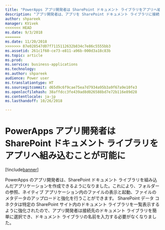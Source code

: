 ```yaml
---
title: "PowerApps アプリ開発者は SharePoint ドキュメント ライブラリをアプリへ組み込むことが可能に"
description: "アプリ開発者は、アプリを SharePoint ドキュメント ライブラリに接続して、アプリ ユーザーがフォルダーの参照、ファイルの表示、モバイルまたは Web 上のメタデータの編集を行えるマッシュアップ アプリケーションを構築できます。"
author: shpareek
manager: KVivek
<<<<<<< HEAD
ms.date: 9/3/2018
=======
ms.date: 11/20/2018
>>>>>>> 87e028547d07f7115112632b834c7e86c5555bb3
ms.assetid: 261c1f60-ce73-e811-a96b-000d3a18c83b
ms.topic: article
ms.prod: 
ms.service: business-applications
ms.technology: 
ms.author: shpareek
audience: Power user
ms.translationtype: HT
ms.sourcegitcommit: d65d9c6f9cae75ea7d7934a95b3a9f67a9e10fe3
ms.openlocfilehash: 38affdcc3fe439ad8d026588bd7e72b116e89d28
ms.contentlocale: ja-jp
ms.lasthandoff: 10/26/2018

---
```

# <a name="powerapps-makers-can-create-mashup-apps-with-sharepoint-document-libraries"></a>PowerApps アプリ開発者は SharePoint ドキュメント ライブラリをアプリへ組み込むことが可能に


[!include[banner](../../includes/banner.md)]

PowerApps のアプリ開発者は、SharePoint ドキュメント ライブラリを組み込んだアプリケーションを作成できるようになりました。これにより、フォルダーの参照、ネイティブ アプリケーション内のファイルの表示と起動、ファイルのメタデータのアップロードと強化を行うことができます。 SharePoint データ コネクタは特定の SharePoint サイト内のドキュメント ライブラリを一覧表示するように強化されたので、アプリ開発者は接続先のドキュメント ライブラリを簡単に選択でき、ドキュメント ライブラリの名前を入力する必要がなくなりました。

